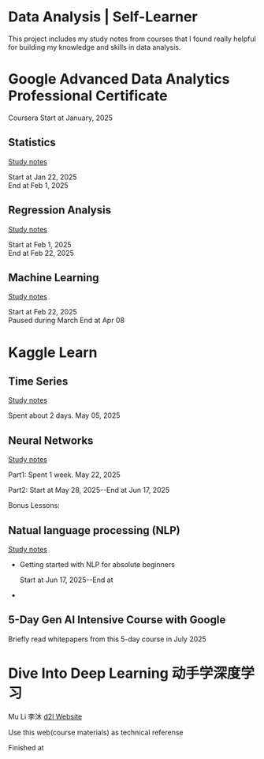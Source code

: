 # Data Analysis | Self-Learner
This project includes my study notes from courses that I found really helpful for building my knowledge and skills in data analysis.

# Google Advanced Data Analytics Professional Certificate
Coursera Start at January, 2025
## Statistics
[Study notes](/statistics.md "点击去看看我的“随堂笔记”")

Start at Jan 22, 2025<br>
End at Feb 1, 2025

## Regression Analysis
[Study notes](/regressionAnalysis.md "点击去看看我的“随堂笔记”")

Start at Feb 1, 2025<br>
End at Feb 22, 2025

## Machine Learning
[Study notes](/machineLearning.md "点击去看看我的“随堂笔记”")

Start at Feb 22, 2025<br>
Paused during March
End at Apr 08 

# Kaggle Learn
## Time Series
[Study notes](/timeSeries.md "")

Spent about 2 days.  May 05, 2025

## Neural Networks
[Study notes](/neuralNetworks.md "")

Part1: Spent 1 week.  May 22, 2025

Part2: Start at May 28, 2025--End at Jun 17, 2025

Bonus Lessons:

## Natual language processing (NLP)
[Study notes](/ "")

- Getting started with NLP for absolute beginners
  
  Start at Jun 17, 2025--End at 

- 

## 5-Day Gen AI Intensive Course with Google
Briefly read whitepapers from this 5-day course in July 2025


# Dive Into Deep Learning 动手学深度学习
Mu Li 李沐 
[d2l Website](https://zh.d2l.ai/ "中文版")

Use this web(course materials) as technical referense

Finished at 

